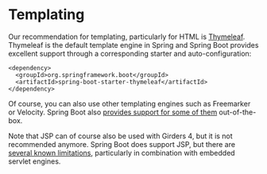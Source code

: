 # Templating

Our recommendation for templating, particularly for HTML is [Thymeleaf](http://www.thymeleaf.org). Thymeleaf is the
default template engine in Spring and Spring Boot provides excellent support through a corresponding starter and
auto-configuration:

    <dependency>
      <groupId>org.springframework.boot</groupId>
      <artifactId>spring-boot-starter-thymeleaf</artifactId>
    </dependency>
    
Of course, you can also use other templating engines such as Freemarker or Velocity. Spring Boot also
[provides support for some of them](https://docs.spring.io/spring-boot/docs/current/reference/htmlsingle/#boot-features-spring-mvc-template-engines) out-of-the-box.

Note that JSP can of course also be used with Girders 4, but it is not recommended anymore. Spring Boot does support
JSP, but there are
[several known limitations](https://docs.spring.io/spring-boot/docs/current/reference/htmlsingle/#boot-features-jsp-limitations),
particularly in combination with embedded servlet engines.

